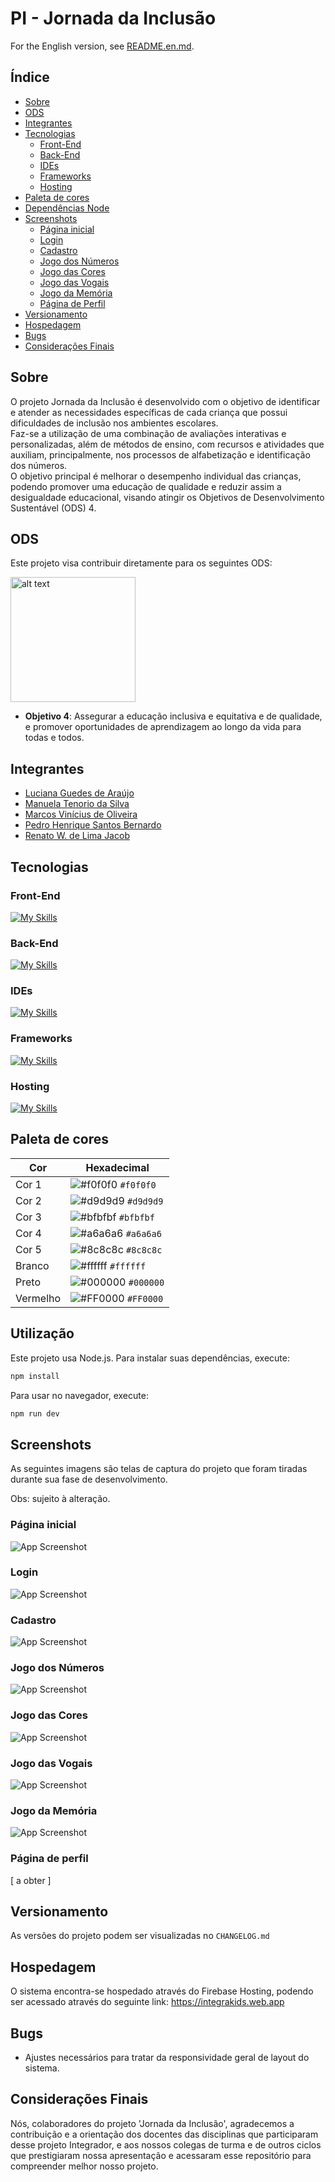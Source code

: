 # PI - Jornada da Inclusão

For the English version, see [README.en.md](README.en.md).

## Índice
- [Sobre](#sobre)
- [ODS](#ods)
- [Integrantes](#integrantes)
- [Tecnologias](#tecnologias)
  - [Front-End](#front-end)
  - [Back-End](#back-end)
  - [IDEs](#ides)
  - [Frameworks](#frameworks)
  - [Hosting](#hosting)
- [Paleta de cores](#paleta-de-cores)
- [Dependências Node](#dependências-node)
- [Screenshots](#screenshots)
  - [Página inicial](#página-inicial)
  - [Login](#login)
  - [Cadastro](#cadastro)
  - [Jogo dos Números](#jogo-dos-números)
  - [Jogo das Cores](#jogo-das-cores)
  - [Jogo das Vogais](#jogo-das-vogais)
  - [Jogo da Memória](#jogo-da-memória)
  - [Página de Perfil](#página-de-perfil)
- [Versionamento](#versionamento)
- [Hospedagem](#hospedagem)
- [Bugs](#bugs)
- [Considerações Finais](#considerações-finais)

## Sobre

O projeto Jornada da Inclusão é desenvolvido com o objetivo de identificar e atender as necessidades específicas de cada criança que possui dificuldades de inclusão nos ambientes escolares.  
Faz-se a utilização de uma combinação de avaliações interativas e personalizadas, além de métodos de ensino, com recursos e atividades que auxiliam, principalmente, nos processos de alfabetização e identificação dos números.  
O objetivo principal é melhorar o desempenho individual das crianças, podendo promover uma educação de qualidade e reduzir assim a desigualdade educacional, visando atingir os Objetivos de Desenvolvimento Sustentável (ODS) 4.

## ODS

Este projeto visa contribuir diretamente para os seguintes ODS:

<a href="https://brasil.un.org/pt-br/sdgs/4" target="_blank">
    <img src="https://brasil.un.org/profiles/undg_country/themes/custom/undg/images/SDGs/pt-br/SDG-4.svg" alt="alt text" width="200" style="margin-right: 10px;">
</a>

- **Objetivo 4**: Assegurar a educação inclusiva e equitativa e de qualidade, e promover oportunidades de aprendizagem ao longo da vida para todas e todos.

## Integrantes

- [Luciana Guedes de Araújo](https://github.com/Luciana-Guedes-de-Araujo) 
- [Manuela Tenorio da Silva](https://github.com/ManuelaTenorio)
- [Marcos Vinícius de Oliveira](https://github.com/ViniMarkos283)
- [Pedro Henrique Santos Bernardo](https://github.com/Pedro-HSB)
- [Renato W. de Lima Jacob](https://github.com/renatowljacob)

## Tecnologias

### Front-End

[![My Skills](https://skillicons.dev/icons?i=html,css,js,ts,react,vite&perline=3)](https://skillicons.dev)

### Back-End

[![My Skills](https://skillicons.dev/icons?i=java,spring,postgresql&perline=3)](https://skillicons.dev)

### IDEs

[![My Skills](https://skillicons.dev/icons?i=vscode,neovim,idea&perline=3)](https://skillicons.dev) 

### Frameworks

[![My Skills](https://skillicons.dev/icons?i=spring&perline=3)](https://skillicons.dev)

### Hosting

[![My Skills](https://skillicons.dev/icons?i=firebase&perline=3)](https://skillicons.dev)

## Paleta de cores

| Cor        | Hexadecimal                                                |
|------------|------------------------------------------------------------|
| Cor 1     | ![#f0f0f0](https://via.placeholder.com/10/f0f0f0?text=+) `#f0f0f0` |
| Cor 2     | ![#d9d9d9](https://via.placeholder.com/10/d9d9d9?text=+) `#d9d9d9` |
| Cor 3     | ![#bfbfbf](https://via.placeholder.com/10/bfbfbf?text=+) `#bfbfbf` |
| Cor 4     | ![#a6a6a6](https://via.placeholder.com/10/a6a6a6?text=+) `#a6a6a6` |
| Cor 5     | ![#8c8c8c](https://via.placeholder.com/10/8c8c8c?text=+) `#8c8c8c` |
| Branco     | ![#ffffff](https://via.placeholder.com/10/ffffff?text=+) `#ffffff` |
| Preto      | ![#000000](https://via.placeholder.com/10/000000?text=+) `#000000` |
| Vermelho   | ![#FF0000](https://via.placeholder.com/10/FF0000?text=+) `#FF0000` |

## Utilização

Este projeto usa Node.js. Para instalar suas dependências, execute:

```bash
npm install
```

Para usar no navegador, execute:

```bash
npm run dev
```

## Screenshots

As seguintes imagens são telas de captura do projeto que foram tiradas durante sua fase de desenvolvimento.

Obs: sujeito à alteração.

### Página inicial

![App Screenshot](https://github.com/ManuelaTenorio/Jornada-da-inclusao/blob/main/screenshots/home.png)

### Login

![App Screenshot](https://github.com/ManuelaTenorio/Jornada-da-inclusao/blob/main/screenshots/login.png)

### Cadastro

![App Screenshot](https://github.com/ManuelaTenorio/Jornada-da-inclusao/blob/main/screenshots/cadastro.png)

### Jogo dos Números

![App Screenshot](https://github.com/ManuelaTenorio/Jornada-da-inclusao/blob/main/screenshots/numeros.png)

### Jogo das Cores

![App Screenshot](https://github.com/ManuelaTenorio/Jornada-da-inclusao/blob/main/screenshots/cores.png)

### Jogo das Vogais

![App Screenshot](https://github.com/ManuelaTenorio/Jornada-da-inclusao/blob/main/screenshots/vogais.png)

### Jogo da Memória

![App Screenshot](https://github.com/ManuelaTenorio/Jornada-da-inclusao/blob/main/screenshots/memoria.jpeg)

### Página de perfil

[ a obter ]

## Versionamento

As versões do projeto podem ser visualizadas no `CHANGELOG.md`

## Hospedagem

O sistema encontra-se hospedado através do Firebase Hosting, podendo ser acessado através do seguinte link:
https://integrakids.web.app

## Bugs

- Ajustes necessários para tratar da responsividade geral de layout do sistema.

## Considerações Finais

Nós, colaboradores do projeto 'Jornada da Inclusão', agradecemos a contribuição e a orientação dos docentes das disciplinas que participaram desse projeto Integrador, e aos nossos colegas de turma e de outros ciclos que prestigiaram nossa apresentação e acessaram esse repositório para compreender melhor nosso projeto. 

